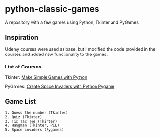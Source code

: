 # python-classic-games
 A repository with a few games using Python, Tkinter and PyGames

## Inspiration

Udemy courses were used as base, but I modified the code provided in the courses and added new functionality to the games. 

### List of Courses
 Tkinter: [Make Simple Games with Python](https://www.udemy.com/course/make-simple-games-with-python/?couponCode=JUST4U02223)
  
 PyGames: [Create Space Invaders with Python Pygame](https://www.udemy.com/course/create-space-invaders-with-python-pygame/)

## Game List

    1. Guess the number (Tkinter)
    2. Quiz (Tkinter)
    3. Tic Tac Toe (Tkinter)
    4. Hangman (Tkinter, PIL)
    5. Space invaders (Pygames)


